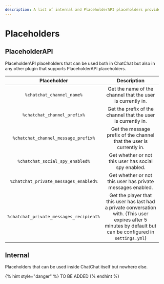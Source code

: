 ```yaml
---
description: A list of internal and PlaceholderAPI placeholders provided by ChatChat.
---
```


# Placeholders

## PlaceholderAPI

PlaceholderAPI placeholders that can be used both in ChatChat but also in any other plugin that supports PlaceholderAPI placeholders.

|               Placeholder               |                                                                           Description                                                                          |
| :-------------------------------------: | :------------------------------------------------------------------------------------------------------------------------------------------------------------: |
|        `%chatchat_channel_name%`        |                                                   Get the name of the channel that the user is currently in.                                                   |
|       `%chatchat_channel_prefix%`       |                                                  Get the prefix of the channel that the user is currently in.                                                  |
|   `%chatchat_channel_message_prefix%`   |                                              Get the message prefix of the channel that the user is currently in.                                              |
|     `%chatchat_social_spy_enabled%`     |                                                      Get whether or not this user has social spy enabled.                                                      |
|  `%chatchat_private_messages_enabled%`  |                                                   Get whether or not this user has private messages enabled.                                                   |
| `%chatchat_private_messages_recipient%` | Get the player that this user has last had a private conversation with. (This user expires after 5 minutes by default but can be configured in `settings.yml`) |

## Internal

Placeholders that can be used inside ChatChat itself but nowhere else.

{% hint style="danger" %}
TO BE ADDED
{% endhint %}
